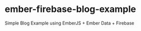 ember-firebase-blog-example
===========================

Simple Blog Example using EmberJS + Ember Data + Firebase
